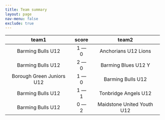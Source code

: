 ```yaml
---
title: Team summary
layout: page
nav-menu: false
exclude: true
---
```




|           team1           |    score    |           team2            |
|:-------------------------:|:-----------:|:--------------------------:|
|     Barming Bulls U12     | 1 &mdash; 0 |    Anchorians U12 Lions    |
|     Barming Bulls U12     | 2 &mdash; 0 |    Barming Blues U12 Y     |
| Borough Green Juniors U12 | 1 &mdash; 0 |     Barming Bulls U12      |
|     Barming Bulls U12     | 1 &mdash; 1 |    Tonbridge Angels U12    |
|     Barming Bulls U12     | 0 &mdash; 2 | Maidstone United Youth U12 |

 <br /><br /><br />
